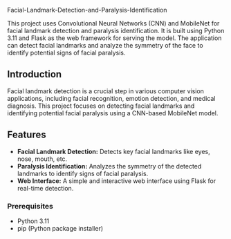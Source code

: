 Facial-Landmark-Detection-and-Paralysis-Identification

This project uses Convolutional Neural Networks (CNN) and MobileNet for facial landmark detection and paralysis identification. It is built using Python 3.11 and Flask as the web framework for serving the model. The application can detect facial landmarks and analyze the symmetry of the face to identify potential signs of facial paralysis.

## Introduction

Facial landmark detection is a crucial step in various computer vision applications, including facial recognition, emotion detection, and medical diagnosis. This project focuses on detecting facial landmarks and identifying potential facial paralysis using a CNN-based MobileNet model.

## Features

- **Facial Landmark Detection:** Detects key facial landmarks like eyes, nose, mouth, etc.
- **Paralysis Identification:** Analyzes the symmetry of the detected landmarks to identify signs of facial paralysis.
- **Web Interface:** A simple and interactive web interface using Flask for real-time detection.

### Prerequisites

- Python 3.11
- pip (Python package installer)

